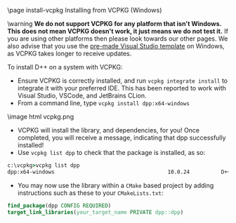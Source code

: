 \page install-vcpkg Installing from VCPKG (Windows)

\warning **We do not support VCPKG for any platform that isn't Windows. This does not mean VCPKG doesn't work, it just means we do not test it.** If you are using other platforms then please look towards our other pages. We also advise that you use the [pre-made Visual Studio template](https://github.com/brainboxdotcc/windows-bot-template/) on Windows, as VCPKG takes longer to receive updates.

To install D++ on a system with VCPKG:

- Ensure VCPKG is correctly installed, and run `vcpkg integrate install` to integrate it with your preferred IDE. This has been reported to work with Visual Studio, VSCode, and JetBrains CLion.
- From a command line, type `vcpkg install dpp:x64-windows`

\image html vcpkg.png

- VCPKG will install the library, and dependencies, for you! Once completed, you will receive a message, indicating that dpp successfully installed!
- Use `vcpkg list dpp` to check that the package is installed, as so:

```cmd
c:\vcpkg>vcpkg list dpp
dpp:x64-windows                                    10.0.24          D++ Extremely Lightweight C++ Discord Library.
```

- You may now use the library within a `CMake` based project by adding instructions such as these to your `CMakeLists.txt`:

```cmake
find_package(dpp CONFIG REQUIRED)
target_link_libraries(your_target_name PRIVATE dpp::dpp)
```
